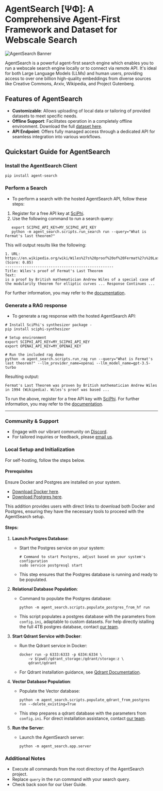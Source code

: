 # AgentSearch [ΨΦ]: A Comprehensive Agent-First Framework and Dataset for Webscale Search

![AgentSearch Banner](https://github.com/SciPhi-AI/agent-search/assets/68796651/56268e41-130f-4d2f-ba22-b565f7642713)

AgentSearch is a powerful agent-first search engine which enables you to run a webscale search engine locally or to connect via remote API. It's ideal for both Large Language Models (LLMs) and human users, providing access to over one billion high-quality embeddings from diverse sources like Creative Commons, Arxiv, Wikipedia, and Project Gutenberg.

## Features of AgentSearch

- **Customizable**: Allows uploading of local data or tailoring of provided datasets to meet specific needs.
- **Offline Support**: Facilitates operation in a completely offline environment. Download the full [dataset here](https://huggingface.co/datasets/SciPhi/AgentSearch-V1).
- **API Endpoint**: Offers fully managed access through a dedicated API for seamless integration into various workflows.

## Quickstart Guide for AgentSearch

### Install the AgentSearch Client

```shell
pip install agent-search
```

### Perform a Search

- To perform a search with the hosted AgentSearch API, follow these steps:

1. Register for a free API key at [SciPhi](https://www.sciphi.ai/).
2. Use the following command to run a search query:

```shell
   export SCIPHI_API_KEY=MY_SCIPHI_API_KEY
   python -m agent_search.scripts.run_search run --query="What is Fermat's last theorem?"
```

This will output results like the following:

```output
1. URL: https://en.wikipedia.org/wiki/Wiles%27s%20proof%20of%20Fermat%27s%20Last%20Theorem (Score: 0.85)
--------------------------------------------------
Title: Wiles's proof of Fermat's Last Theorem
Text:
is a proof by British mathematician Andrew Wiles of a special case of the modularity theorem for elliptic curves ... Response Continues ...
```

For further information, you may refer to the [documentation](https://agent-search.readthedocs.io/en/latest/).

### Generate a RAG response

- To generate a rag response with the hosted AgentSearch API:

```shell
# Install SciPhi's synthesizer package -
pip install sciphi-synthesizer

# Setup environment
export SCIPHI_API_KEY=MY_SCIPHI_API_KEY
export OPENAI_API_KEY=MY_OPENAI_KEY

# Run the included rag demo
python -m agent_search.scripts.run_rag run --query="What is Fermat's last theorem?" --llm_provider_name=openai --llm_model_name=gpt-3.5-turbo
```

Resulting output:

```output
Fermat's Last Theorem was proven by British mathematician Andrew Wiles in 1994 (Wikipedia). Wiles's proof was based ...
```

To run the above, register for a free API key with [SciPhi](https://www.sciphi.ai/). For further information, you may refer to the [documentation](https://agent-search.readthedocs.io/en/latest/).

---

### Community & Support

- Engage with our vibrant community on [Discord](https://discord.gg/j9GxfbxqAe).
- For tailored inquiries or feedback, please [email us](mailto:owen@sciphi.ai).

### Local Setup and Initialization

For self-hosting, follow the steps below.

#### Prerequisites

Ensure Docker and Postgres are installed on your system. 
- [Download Docker here](https://www.docker.com/).
- [Download Postgres here](https://www.postgresql.org/download/).

This addition provides users with direct links to download both Docker and Postgres, ensuring they have the necessary tools to proceed with the AgentSearch setup.
#### Steps:

1. **Launch Postgres Database**:
   - Start the Postgres service on your system:
     ```shell
     # Command to start Postgres, adjust based on your system's configuration
     sudo service postgresql start
     ```
   - This step ensures that the Postgres database is running and ready to be populated.

2. **Relational Database Population**:
   - Command to populate the Postgres database:
     ```shell
     python -m agent_search.scripts.populate_postgres_from_hf run
     ```
   - This script populates a postgres database with the parameters from `config.ini`, adaptable to custom datasets. For help directly istalling the full 4TB postgres database, contact [our team](mailto:owen@sciphi.ai).

3. **Start Qdrant Service with Docker**:
   - Run the Qdrant service in Docker:
     ```shell
     docker run -p 6333:6333 -p 6334:6334 \
         -v $(pwd)/qdrant_storage:/qdrant/storage:z \
         qdrant/qdrant
     ```
   - For Qdrant installation guidance, see [Qdrant Documentation](https://qdrant.tech/documentation/quick-start/).

4. **Vector Database Population**:
   - Populate the Vector database:
     ```shell
     python -m agent_search.scripts.populate_qdrant_from_postgres run --delete_existing=True
     ```
   - This step prepares a qdrant database with the parameters from `config.ini`. For direct installation assistance, contact [our team](mailto:owen@sciphi.ai).

5. **Run the Server**:
   - Launch the AgentSearch server:
     ```shell
     python -m agent_search.app.server
     ```

### Additional Notes

- Execute all commands from the root directory of the AgentSearch project.
- Replace `query` in the run command with your search query.
- Check back soon for our User Guide. 
<!-- [User Guide](link-to-user-guide). -->